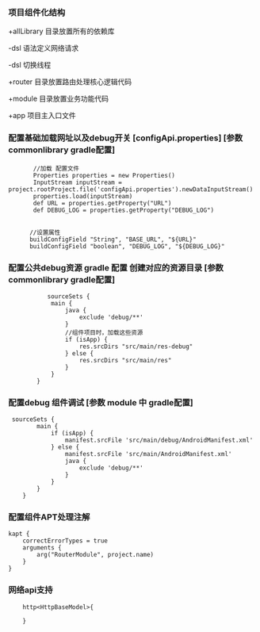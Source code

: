 ### 项目组件化结构

+allLibrary 目录放置所有的依赖库
  
   -dsl 语法定义网络请求
   
   -dsl 切换线程

+router 目录放置路由处理核心逻辑代码

+module 目录放置业务功能代码

+app  项目主入口文件


### 配置基础加载网址以及debug开关  [configApi.properties]  [参数 commonlibrary gradle配置]

```
       //加载 配置文件
       Properties properties = new Properties()
       InputStream inputStream = project.rootProject.file('configApi.properties').newDataInputStream()
       properties.load(inputStream)
       def URL = properties.getProperty("URL")
       def DEBUG_LOG = properties.getProperty("DEBUG_LOG")


      //设置属性
      buildConfigField "String", "BASE_URL", "${URL}"
      buildConfigField "boolean", "DEBUG_LOG", "${DEBUG_LOG}"  

```



### 配置公共debug资源 gradle 配置   创建对应的资源目录   [参数 commonlibrary gradle配置]

```
           sourceSets {
            main {
                java {
                    exclude 'debug/**'
                }
                //组件项目时，加载这些资源
                if (isApp) {
                    res.srcDirs "src/main/res-debug"
                } else {
                    res.srcDirs "src/main/res"
                }
            }
        }

```

### 配置debug 组件调试   [参数 module 中 gradle配置]

```
 sourceSets {
        main {
            if (isApp) {
                manifest.srcFile 'src/main/debug/AndroidManifest.xml'
            } else {
                manifest.srcFile 'src/main/AndroidManifest.xml'
                java {
                    exclude 'debug/**'
                }
            }
        }
    }
```


### 配置组件APT处理注解 

```
kapt {
    correctErrorTypes = true
    arguments {
        arg("RouterModule", project.name)
    }
}
```

### 网络api支持

```
    http<HttpBaseModel>{
    
    }
```